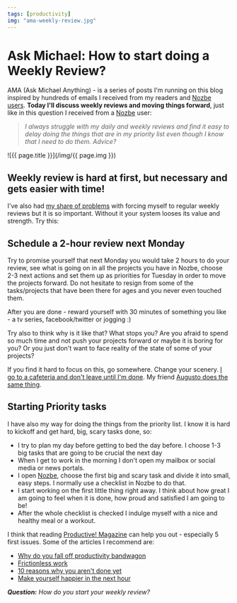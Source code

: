 ```yaml
---
tags: [productivity]
img: "ama-weekly-review.jpg"
---
```


# Ask Michael: How to start doing a Weekly Review?

AMA (Ask Michael Anything) - is a series of posts I'm running on this blog inspired by hundreds of emails I received from my readers and [Nozbe users][n]. **Today I'll discuss weekly reviews and moving things forward**, just like in this question I received from a [Nozbe][] user:

> *I always struggle with my daily and weekly reviews and find it easy to delay doing the things that are in my priority list even though I know that I need to do them. Advice?*

<!--More-->

![{{ page.title }}](/img/{{ page.img }})

## Weekly review is hard at first, but necessary and gets easier with time!

I've also had [my share of problems](/getting-weekly-review-done-after-2-months) with forcing myself to regular weekly reviews but it is so important. Without it your system looses its value and strength. Try this:

## Schedule a 2-hour review next Monday

Try to promise yourself that next Monday you would take 2 hours to do your review, see what is going on in all the projects you have in Nozbe, choose 2-3 next actions and set them up as priorities for Tuesday in order to move the projects forward. Do not hesitate to resign from some of the tasks/projects that have been there for ages and you never even touched them.

After you are done - reward yourself with 30 minutes of something you like - a tv series, facebook/twitter or jogging :)

Try also to think why is it like that? What stops you? Are you afraid to spend so much time and not push your projects forward or maybe it is boring for you? Or you just don't want to face reality of the state of some of your projects?

If you find it hard to focus on this, go somewhere. Change your scenery. [I go to a cafeteria and don't leave until I'm done](/show-starbucks). My friend [Augusto does the same thing](/prodchat-weekly-review). 

## Starting Priority tasks

I have also my way for doing the things from the priority list. I know it is hard to kickoff and get hard, big, scary tasks done, so:

- I try to plan my day before getting to bed the day before. I choose 1-3 big tasks that are going to be crucial the next day
- When I get to work in the morning I don't open my mailbox or social media or news portals.
- I open [Nozbe][n], choose the first big and scary task and divide it into small, easy steps. I normally use a checklist in Nozbe to do that.
- I start working on the first little thing right away. I think about how great I am going to feel when it is done, how proud and satisfied I am going to be!
- After the whole checklist is checked I indulge myself with a nice and healthy meal or a workout.

I think that reading [Productive! Magazine][p] can help you out - especially 5 first issues. Some of the articles I recommend are:

* [Why do you fall off productivity bandwagon](http://productivemag.com/3/why-do-you-fall-off-the-productivity-wagon)
* [Frictionless work](http://productivemag.com/5/frictionless-work)
* [10 reasons why you aren't done yet](http://productivemag.com/6/10-reasons-why-you-aren-t-done-yet)
* [Make yourself happier in the next hour](http://productivemag.com/1/make-yourself-happier-in-the-next-hour)

***Question:*** *How do you start your weekly review?*

[n]: https://michael.gratis/nozbe/
[I]: http://info.productivemag.com/go/es
[G]: http://info.productivemag.com/go/esa
[iMagazine]: http://iMagazine.pl
[Dropbox]: http://db.tt/kD7Liux
[Evernote]: /how-i-use-evernote
[It's all about Passion!]: /passion
[Nozbe]: http://nozbe.com/
[#iPadOnly]: http://ipadonlybook.com/
[p]: http://productivemag.com/
[Productive! Show]: /show
[Twitter]: http://twitter.com/MSliwinski